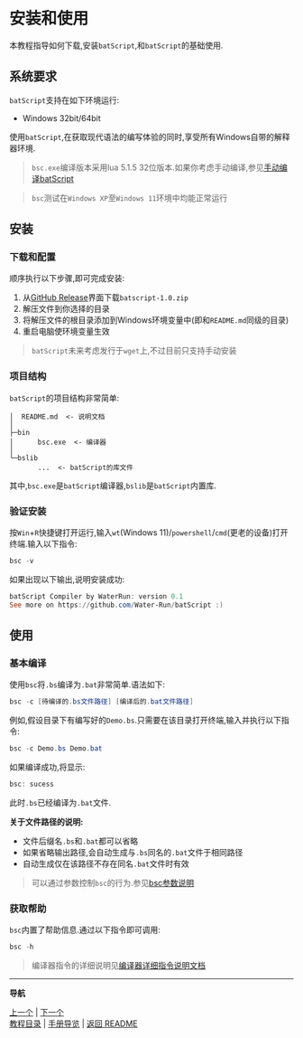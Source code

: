 # 安装和使用

本教程指导如何下载,安装`batScript`,和`batScript`的基础使用.

## 系统要求

`batScript`支持在如下环境运行:

- Windows 32bit/64bit

使用`batScript`,在获取现代语法的编写体验的同时,享受所有Windows自带的解释器环境.  

> `bsc.exe`编译版本采用lua 5.1.5 32位版本.如果你考虑手动编译,参见[手动编译batScript](../manual/编译器/手动编译batScript.md)

> `bsc`测试在`Windows XP`至`Windows 11`环境中均能正常运行

## 安装

### 下载和配置

顺序执行以下步骤,即可完成安装:

1. 从[GitHub Release]()界面下载`batscript-1.0.zip`
2. 解压文件到你选择的目录
3. 将解压文件的根目录添加到Windows环境变量中(即和`README.md`同级的目录)
4. 重启电脑使环境变量生效

> `batScript`未来考虑发行于`wget`上,不过目前只支持手动安装

### 项目结构

`batScript`的项目结构非常简单:

```plaintext
│  README.md  <- 说明文档
│
├─bin
│      bsc.exe  <- 编译器
│
└─bslib
       ...  <- batScript的库文件
```

其中,`bsc.exe`是`batScript`编译器,`bslib`是`batScript`内置库.

### 验证安装

按`Win`+`R`快捷键打开运行,输入`wt`(Windows 11)/`powershell`/`cmd`(更老的设备)打开终端.输入以下指令:

```powershell
bsc -v
```

如果出现以下输出,说明安装成功:

```powershell
batScript Compiler by WaterRun: version 0.1
See more on https://github.com/Water-Run/batScript :)
```

## 使用

### 基本编译

使用`bsc`将`.bs`编译为`.bat`非常简单.语法如下:

```powershell
bsc -c [待编译的.bs文件路径] [编译后的.bat文件路径]
```

例如,假设目录下有编写好的`Demo.bs`.只需要在该目录打开终端,输入并执行以下指令:

```powershell
bsc -c Demo.bs Demo.bat
```

如果编译成功,将显示:

```powershell
bsc: sucess
```

此时`.bs`已经编译为`.bat`文件.

**关于文件路径的说明:**

- 文件后缀名`.bs`和`.bat`都可以省略
- 如果省略输出路径,会自动生成与`.bs`同名的`.bat`文件于相同路径
- 自动生成仅在该路径不存在同名`.bat`文件时有效

> 可以通过参数控制`bsc`的行为.参见[bsc参数说明]()

### 获取帮助

`bsc`内置了帮助信息.通过以下指令即可调用:

```powershell
bsc -h
```

> 编译器指令的详细说明见[编译器详细指令说明文档]()

---
**导航**

[上一个](./01-教程目录.md) | [下一个](./03-语法基础.md)  
[教程目录](./01-教程目录.md) | [手册导览](../manual/手册导引.md) | [返回 README](../../../README-zh.md)
